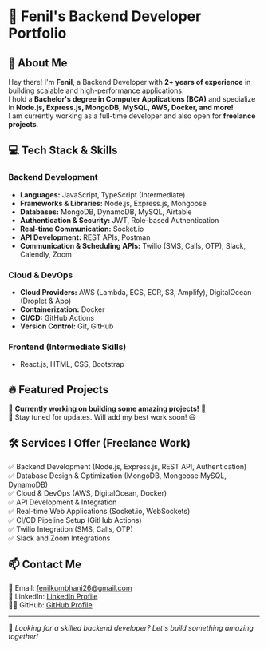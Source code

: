 # 🚀 Fenil's Backend Developer Portfolio

## 👋 About Me
Hey there! I'm **Fenil**, a Backend Developer with **2+ years of experience** in building scalable and high-performance applications.  
I hold a **Bachelor's degree in Computer Applications (BCA)** and specialize in **Node.js, Express.js, MongoDB, MySQL, AWS, Docker, and more!**  
I am currently working as a full-time developer and also open for **freelance projects**.

## 💻 Tech Stack & Skills

### **Backend Development**
- **Languages:** JavaScript, TypeScript (Intermediate)
- **Frameworks & Libraries:** Node.js, Express.js, Mongoose
- **Databases:** MongoDB, DynamoDB, MySQL, Airtable
- **Authentication & Security:** JWT, Role-based Authentication
- **Real-time Communication:** Socket.io
- **API Development:** REST APIs, Postman
- **Communication & Scheduling APIs:** Twilio (SMS, Calls, OTP), Slack, Calendly, Zoom

### **Cloud & DevOps**
- **Cloud Providers:** AWS (Lambda, ECS, ECR, S3, Amplify), DigitalOcean (Droplet & App)
- **Containerization:** Docker
- **CI/CD:** GitHub Actions
- **Version Control:** Git, GitHub

### **Frontend (Intermediate Skills)**
- React.js, HTML, CSS, Bootstrap

## 🔥 Featured Projects

🚧 **Currently working on building some amazing projects!** 🚀  
🔹 Stay tuned for updates. Will add my best work soon! 😃

## 🛠️ Services I Offer (Freelance Work)
✅ Backend Development (Node.js, Express.js, REST API, Authentication)  
✅ Database Design & Optimization (MongoDB, Mongoose MySQL, DynamoDB)  
✅ Cloud & DevOps (AWS, DigitalOcean, Docker)  
✅ API Development & Integration  
✅ Real-time Web Applications (Socket.io, WebSockets)  
✅ CI/CD Pipeline Setup (GitHub Actions)  
✅ Twilio Integration (SMS, Calls, OTP)  
✅ Slack and Zoom Integrations  

## 📫 Contact Me
📧 Email: fenilkumbhani26@gmail.com  
💼 LinkedIn: [LinkedIn Profile](https://www.linkedin.com/in/fenil-kumbhani)  
👨‍💻 GitHub: [GitHub Profile](https://github.com/fenilkumbhani26)  

---
📌 *Looking for a skilled backend developer? Let's build something amazing together!*
